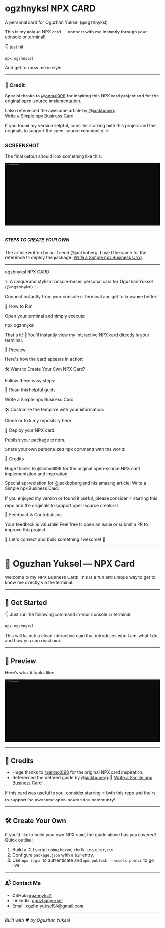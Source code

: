 # ogzhnyksl NPX CARD
 A personal card for Oguzhan Yuksel (@ogzhnyksl)

This is my unique NPX card — connect with me instantly through your console or terminal!

👇 just hit 
```bash
npx ogzhnyksl
```
And get to know me in style.

---

### 🙏 Credit

Special thanks to [@anmol098](https://github.com/anmol098) for inspiring this NPX card project and for the original open-source implementation.

I also referenced the awesome article by [@jackboberg](https://github.com/jackboberg):  
[Write a Simple npx Business Card](https://studioelsa.se/blog/open-source-oss-npx-business-card)

If you found my version helpful, consider starring both this project and the originals to support the open-source community! ⭐

### SCREENSHOT

The final output should look something like this:

![image](https://github.com/ogzhnyksl1/npmcard/blob/7094729514b47f71728842453e934776e852a9ee/Namecard_GIF.gif)


<hr/>

##### STEPS TO CREATE YOUR OWN
The article written by our friend @jackboberg. I used the same for the reference to deploy the package. 
[Write a Simple npx Business Card](https://studioelsa.se/blog/open-source-oss-npx-business-card). 

---

ogzhnyksl NPX CARD

✨ A unique and stylish console-based personal card for Oguzhan Yuksel (@ogzhnyksl) ✨

Connect instantly from your console or terminal and get to know me better!

🚀 How to Run

Open your terminal and simply execute:

npx ogzhnyksl

That's it! 🎉 You’ll instantly view my interactive NPX card directly in your terminal.

🎨 Preview

Here's how the card appears in action:



🛠️ Want to Create Your Own NPX Card?

Follow these easy steps:

📖 Read this helpful guide:

Write a Simple npx Business Card

🛠️ Customize the template with your information:

Clone or fork my repository here.

🚀 Deploy your NPX card:

Publish your package to npm.

Share your own personalized npx command with the world!

🙏 Credits

Huge thanks to @anmol098 for the original open-source NPX card implementation and inspiration.

Special appreciation for @jackboberg and his amazing article: Write a Simple npx Business Card.

If you enjoyed my version or found it useful, please consider ⭐ starring this repo and the originals to support open-source creators!

🌟 Feedback & Contributions

Your feedback is valuable! Feel free to open an issue or submit a PR to improve this project.

🌟 Let's connect and build something awesome! 🌟

---

# 👤 Oguzhan Yuksel — NPX Card

Welcome to my NPX Business Card! This is a fun and unique way to get to know me directly via the terminal.

---

## 🚀 Get Started

👇 Just run the following command in your console or terminal:

```bash
npx ogzhnyksl
```

This will launch a clean interactive card that introduces who I am, what I do, and how you can reach out.

---

## 📸 Preview

Here’s what it looks like:

![image](https://github.com/ogzhnyksl1/npmcard/blob/7094729514b47f71728842453e934776e852a9ee/Namecard_GIF.gif)

---

## 🙏 Credits

* Huge thanks to [@anmol098](https://github.com/anmol098) for the original NPX card inspiration.
* Referenced the detailed guide by [@jackboberg](https://github.com/jackboberg):
  📘 [Write a Simple npx Business Card](https://studioelsa.se/blog/open-source-oss-npx-business-card)

If this card was useful to you, consider starring ⭐ both this repo and theirs to support the awesome open-source dev community!

---

## 🛠️ Create Your Own

If you’d like to build your own NPX card, the guide above has you covered! Quick outline:

1. Build a CLI script using `boxen`, `chalk`, `inquirer`, etc.
2. Configure `package.json` with a `bin` entry.
3. Use `npm login` to authenticate and `npm publish --access public` to go live.

---

### 📬 Contact Me

* GitHub: [ogzhnyksl1](https://github.com/ogzhnyksl1)
* LinkedIn: [oguzhanyuksel](https://linkedin.com/in/oguzhanyuksel)
* Email: [ogzhn.yuksel94@gmail.com](mailto:ogzhn.yuksel94@gmail.com)

---

<i>Built with ❤️ by Oguzhan Yuksel</i>

